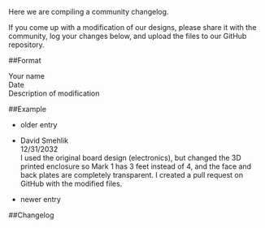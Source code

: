 Here we are compiling a community changelog. 

If you come up with a modification of our designs, please share it 
with the community, log your changes below, and upload the files to
our GitHub repository.


##Format

Your name  
Date  
Description of modification  


##Example

* older entry

* David Smehlik  
12/31/2032  
I used the original board design (electronics), but changed the 3D 
printed enclosure so Mark 1 has 3 feet instead of 4, and the face
and back plates are completely transparent. I created a pull request 
on GitHub with the modified files.

* newer entry


##Changelog
